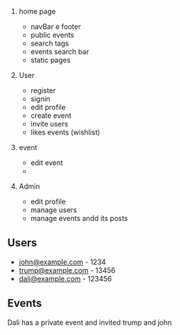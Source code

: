 
1. home page
    - navBar e footer
    - public events
    - search tags
    - events search bar
    - static pages

2. User
    - register
    - signin
    - edit profile
    - create event
    - invite users
    - likes events (wishlist)
3. event
    - edit event
    - 
4. Admin
    - edit profile
    - manage users
    - manage events andd its posts

 
 ## Users
  * john@example.com - 1234
  * trump@example.com - 13456
  * dali@example.com - 123456

## Events
 Dali has a private event and invited trump and john